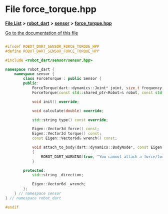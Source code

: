 

# File force\_torque.hpp

[**File List**](files.md) **>** [**robot\_dart**](dir_166284c5f0440000a6384365f2a45567.md) **>** [**sensor**](dir_d1adb19f0b40b70b30ee0daf1901679b.md) **>** [**force\_torque.hpp**](force__torque_8hpp.md)

[Go to the documentation of this file](force__torque_8hpp.md)

```C++

#ifndef ROBOT_DART_SENSOR_FORCE_TORQUE_HPP
#define ROBOT_DART_SENSOR_FORCE_TORQUE_HPP

#include <robot_dart/sensor/sensor.hpp>

namespace robot_dart {
    namespace sensor {
        class ForceTorque : public Sensor {
        public:
            ForceTorque(dart::dynamics::Joint* joint, size_t frequency = 1000, const std::string& direction = "child_to_parent");
            ForceTorque(const std::shared_ptr<Robot>& robot, const std::string& joint_name, size_t frequency = 1000, const std::string& direction = "child_to_parent") : ForceTorque(robot->joint(joint_name), frequency, direction) {}

            void init() override;

            void calculate(double) override;

            std::string type() const override;

            Eigen::Vector3d force() const;
            Eigen::Vector3d torque() const;
            const Eigen::Vector6d& wrench() const;

            void attach_to_body(dart::dynamics::BodyNode*, const Eigen::Isometry3d&) override
            {
                ROBOT_DART_WARNING(true, "You cannot attach a force/torque sensor to a body!");
            }

        protected:
            std::string _direction;

            Eigen::Vector6d _wrench;
        };
    } // namespace sensor
} // namespace robot_dart

#endif

```

